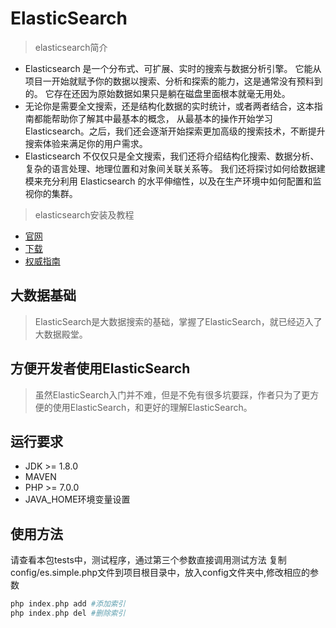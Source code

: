 # ElasticSearch
> elasticsearch简介
  * Elasticsearch 是一个分布式、可扩展、实时的搜索与数据分析引擎。 它能从项目一开始就赋予你的数据以搜索、分析和探索的能力，这是通常没有预料到的。 它存在还因为原始数据如果只是躺在磁盘里面根本就毫无用处。
  * 无论你是需要全文搜索，还是结构化数据的实时统计，或者两者结合，这本指南都能帮助你了解其中最基本的概念， 从最基本的操作开始学习 Elasticsearch。之后，我们还会逐渐开始探索更加高级的搜索技术，不断提升搜索体验来满足你的用户需求。
  * Elasticsearch 不仅仅只是全文搜索，我们还将介绍结构化搜索、数据分析、复杂的语言处理、地理位置和对象间关联关系等。 我们还将探讨如何给数据建模来充分利用 Elasticsearch 的水平伸缩性，以及在生产环境中如何配置和监视你的集群。
> elasticsearch安装及教程
  * [官网](https://www.elastic.co/cn/)
  * [下载](https://www.elastic.co/downloads/elasticsearch)
  * [权威指南](https://www.elastic.co/guide/cn/elasticsearch/guide/current/index.html)
## 大数据基础
> ElasticSearch是大数据搜索的基础，掌握了ElasticSearch，就已经迈入了大数据殿堂。

## 方便开发者使用ElasticSearch
> 虽然ElasticSearch入门并不难，但是不免有很多坑要踩，作者只为了更方便的使用ElasticSearch，和更好的理解ElasticSearch。

## 运行要求
  * JDK >= 1.8.0
  * MAVEN
  * PHP >= 7.0.0
  * JAVA_HOME环境变量设置
 
## 使用方法
  请查看本包tests中，测试程序，通过第三个参数直接调用测试方法
  复制config/es.simple.php文件到项目根目录中，放入config文件夹中,修改相应的参数
  ```php
  php index.php add #添加索引
  php index.php del #删除索引
  ```